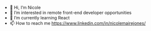 - 👋 Hi, I’m Nicole
- 👀 I’m interested in remote front-end developer opportunities
- 🌱 I’m currently learning React
- 📫 How to reach me https://www.linkedin.com/in/nicolemairejones/

<!---
nicolemariej/nicolemariej is a ✨ special ✨ repository because its `README.md` (this file) appears on your GitHub profile.
You can click the Preview link to take a look at your changes.
--->
